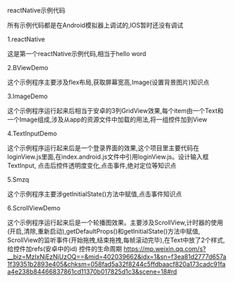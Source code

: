 reactNative示例代码

所有示例代码都是在Android模拟器上调试的,IOS暂时还没有调试

1.reactNative

这是第一个reactNative示例代码,相当于hello word

2.BViewDemo

这个示例程序主要涉及flex布局,获取屏幕宽高,Image(设置背景图片)知识点

3.ImageDemo

这个示例程序运行起来后相当于安卓的3列GridView效果,每个item由一个Text和一个Image组成,涉及从app的资源文件中加载的用法,将一组控件加到View

4.TextInputDemo

这个示例程序运行起来后是一个登录界面的效果,这个项目里主要代码在loginView.js里面,在index.android.js文件中引用loginView.js。设计输入框TextInput, 点击后控件透明度变化,点击事件,绝对定位等知识点

5.Smzq

这个示例程序主要涉getInitialState()方法中赋值,点击事件知识点

6.ScrollViewDemo

这个示例程序运行起来后是一个轮播图效果。主要涉及ScrollView,计时器的使用(开启,清除,重新启动),getDefaultProps()和getInitialState()方法中赋值, ScrollView的监听事件(开始拖拽,结束拖拽,每帧滚动完毕),在Text中放了2个样式,给控件加refs(安卓中的id)
控件的生命周期 https://mp.weixin.qq.com/s?__biz=MzIxNjEzNjUzOQ==&mid=402039662&idx=1&sn=f3ea81d2777d657a1f39351b2893e405&chksm=058fad5a32f8244c5ffdbaacf820a173cadc91faa4e238b84466837861cd11370b017825d1c3&scene=18#rd